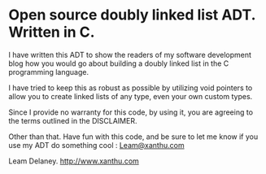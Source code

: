 Open source doubly linked list ADT. Written in C.
=================================================

I have written this ADT to show the readers of my software development blog
how you would go about building a doubly linked list in the C programming language.

I have tried to keep this as robust as possible by utilizing void pointers to
allow you to create linked lists of any type, even your own custom types.

Since I provide no warranty for this code, by using it, you are agreeing to the
terms outlined in the DISCLAIMER.

Other than that. Have fun with this code, and be sure to let me know if
you use my ADT do something cool : Leam@xanthu.com

Leam Delaney.
http://www.xanthu.com 
